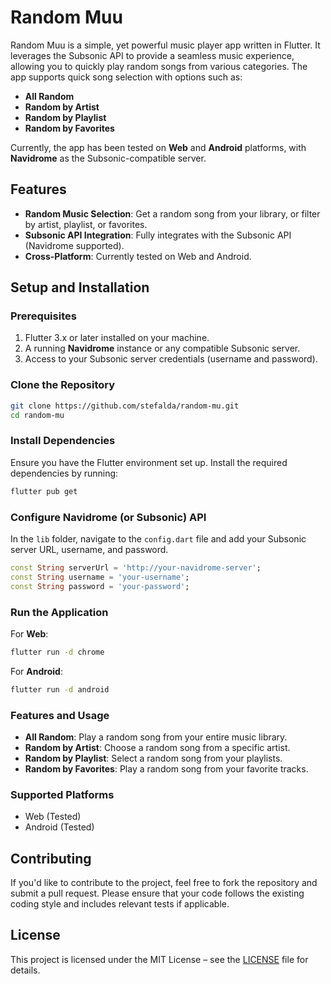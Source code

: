 # Random Muu

Random Muu is a simple, yet powerful music player app written in Flutter. It
leverages the Subsonic API to provide a seamless music experience, allowing you
to quickly play random songs from various categories. The app supports quick
song selection with options such as:

- **All Random**
- **Random by Artist**
- **Random by Playlist**
- **Random by Favorites**

Currently, the app has been tested on **Web** and **Android** platforms, with
**Navidrome** as the Subsonic-compatible server.

## Features

- **Random Music Selection**: Get a random song from your library, or filter by
  artist, playlist, or favorites.
- **Subsonic API Integration**: Fully integrates with the Subsonic API
  (Navidrome supported).
- **Cross-Platform**: Currently tested on Web and Android.

## Setup and Installation

### Prerequisites

1. Flutter 3.x or later installed on your machine.
2. A running **Navidrome** instance or any compatible Subsonic server.
3. Access to your Subsonic server credentials (username and password).

### Clone the Repository

```bash
git clone https://github.com/stefalda/random-mu.git
cd random-mu
```

### Install Dependencies

Ensure you have the Flutter environment set up. Install the required
dependencies by running:

```bash
flutter pub get
```

### Configure Navidrome (or Subsonic) API

In the `lib` folder, navigate to the `config.dart` file and add your Subsonic
server URL, username, and password.

```dart
const String serverUrl = 'http://your-navidrome-server';
const String username = 'your-username';
const String password = 'your-password';
```

### Run the Application

For **Web**:

```bash
flutter run -d chrome
```

For **Android**:

```bash
flutter run -d android
```

### Features and Usage

- **All Random**: Play a random song from your entire music library.
- **Random by Artist**: Choose a random song from a specific artist.
- **Random by Playlist**: Select a random song from your playlists.
- **Random by Favorites**: Play a random song from your favorite tracks.

### Supported Platforms

- Web (Tested)
- Android (Tested)

## Contributing

If you'd like to contribute to the project, feel free to fork the repository and
submit a pull request. Please ensure that your code follows the existing coding
style and includes relevant tests if applicable.

## License

This project is licensed under the MIT License – see the [LICENSE](LICENSE) file
for details.
